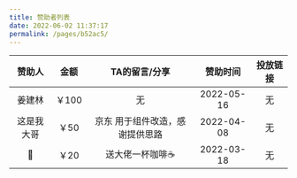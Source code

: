 ```yaml
---
title: 赞助者列表
date: 2022-06-02 11:37:17
permalink: /pages/b52ac5/
---
```




|   赞助人   | 金额  |          TA的留言/分享          |  赞助时间  | 投放链接 |
| :--------: | :---: | :-----------------------------: | :--------: | :------: |
|   姜建林   | ￥100 |               无                | 2022-05-16 |    无    |
| 这是我大哥 | ￥50  | 京东 用于组件改造，感谢提供思路 | 2022-04-08 |    无    |
|     🎱      | ￥20  |         送大佬一杯咖啡☕️         | 2022-03-18 |    无    |

